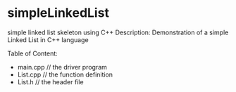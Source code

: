 # simpleLinkedList
simple linked list skeleton using C++
Description: Demonstration of a simple Linked List in C++ language

Table of Content:
- main.cpp // the driver program
- List.cpp // the function definition 
- List.h // the header file
